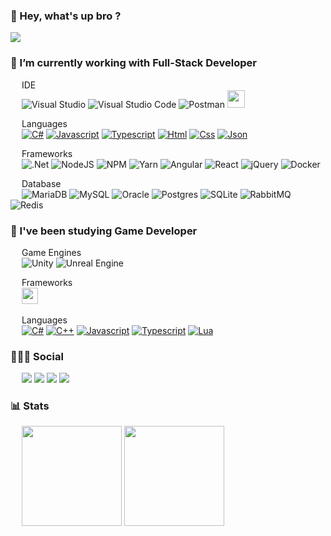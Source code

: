 ### 👋 Hey, what's up bro ? 
![](https://media4.giphy.com/media/5bGYUuT3VEVLa/giphy.gif?cid=ecf05e472cg6c8boir7sqy7e3g0056o9xxayjxtcfg6d06z2&rid=giphy.gif)

### 🔭 I’m currently working with **Full-Stack Developer**

&emsp;
IDE
<br/>
&emsp;
![Visual Studio](https://img.shields.io/badge/Visual%20Studio-5C2D91.svg?style=for-the-badge&logo=visual-studio&logoColor=white)
![Visual Studio Code](https://img.shields.io/badge/Visual%20Studio%20Code-0078d7.svg?style=for-the-badge&logo=visual-studio-code&logoColor=white)
![Postman](https://img.shields.io/badge/Postman-FF6C37?style=for-the-badge&logo=postman&logoColor=white)
<img src="https://dbeaver.com/wp-content/themes/utouch/img/dbeaver_logo_bg.png" height="28">

&emsp;
Languages
<br/>
&emsp;
[<img src="https://img.shields.io/badge/c%23-%23239120.svg?style=for-the-badge&logo=c-sharp&logoColor=white" alt="C#"/>][link_csharp]
[<img src="https://img.shields.io/badge/javascript-%23323330.svg?style=for-the-badge&logo=javascript&logoColor=%23F7DF1E" alt="Javascript"/>][link_javascript]
[<img src="https://img.shields.io/badge/typescript-%23007ACC.svg?style=for-the-badge&logo=typescript&logoColor=white" alt="Typescript"/>][link_typescript]
[<img src="https://img.shields.io/badge/html5-%23E34F26.svg?style=for-the-badge&logo=html5&logoColor=white" alt="Html"/>][link_html]
[<img src="https://img.shields.io/badge/css3-%231572B6.svg?style=for-the-badge&logo=css3&logoColor=white" alt="Css"/>][link_css]
[<img src="https://img.shields.io/badge/json-5E5C5C?style=for-the-badge&logo=json&logoColor=white" alt="Json"/>][link_json]
    
&emsp;
Frameworks
<br/>
&emsp;
![.Net](https://img.shields.io/badge/.NET-5C2D91?style=for-the-badge&logo=.net&logoColor=white)
![NodeJS](https://img.shields.io/badge/node.js-6DA55F?style=for-the-badge&logo=node.js&logoColor=white)
![NPM](https://img.shields.io/badge/NPM-%23000000.svg?style=for-the-badge&logo=npm&logoColor=white)
![Yarn](https://img.shields.io/badge/yarn-%232C8EBB.svg?style=for-the-badge&logo=yarn&logoColor=white)
![Angular](https://img.shields.io/badge/angular-%23DD0031.svg?style=for-the-badge&logo=angular&logoColor=white)
![React](https://img.shields.io/badge/react-%2320232a.svg?style=for-the-badge&logo=react&logoColor=%2361DAFB)
![jQuery](https://img.shields.io/badge/jquery-%230769AD.svg?style=for-the-badge&logo=jquery&logoColor=white)
![Docker](https://img.shields.io/badge/docker-%230db7ed.svg?style=for-the-badge&logo=docker&logoColor=white)
    
&emsp;
Database
<br/>
&emsp;
![MariaDB](https://img.shields.io/badge/MariaDB-003545?style=for-the-badge&logo=mariadb&logoColor=white)
![MySQL](https://img.shields.io/badge/mysql-%2300f.svg?style=for-the-badge&logo=mysql&logoColor=white)
![Oracle](https://img.shields.io/badge/Oracle-F80000?style=for-the-badge&logo=oracle&logoColor=white)
![Postgres](https://img.shields.io/badge/postgres-%23316192.svg?style=for-the-badge&logo=postgresql&logoColor=white)
![SQLite](https://img.shields.io/badge/sqlite-%2307405e.svg?style=for-the-badge&logo=sqlite&logoColor=white)
![RabbitMQ](https://img.shields.io/badge/Rabbitmq-FF6600?style=for-the-badge&logo=rabbitmq&logoColor=white)
![Redis](https://img.shields.io/badge/redis-%23DD0031.svg?style=for-the-badge&logo=redis&logoColor=white)
</div>

### 🌱 I've been studying **Game Developer**

&emsp;
Game Engines
<br/>
&emsp;
![Unity](https://img.shields.io/badge/unity-%23000000.svg?style=for-the-badge&logo=unity&logoColor=white)
![Unreal Engine](https://img.shields.io/badge/unrealengine-%23313131.svg?style=for-the-badge&logo=unrealengine&logoColor=white)

&emsp;
Frameworks
<br/>
&emsp;
<img src="https://pixijs.com/images/logo.svg" height="26">

&emsp;
Languages
<br/>
&emsp;
[<img src="https://img.shields.io/badge/c%23-%23239120.svg?style=for-the-badge&logo=c-sharp&logoColor=white" alt="C#"/>][link_csharp]
[<img src="https://img.shields.io/badge/C%2B%2B-00599C?style=for-the-badge&logo=c%2B%2B" alt="C++"/>][link_cplusplus]
[<img src="https://img.shields.io/badge/javascript-%23323330.svg?style=for-the-badge&logo=javascript&logoColor=%23F7DF1E" alt="Javascript"/>][link_javascript]
[<img src="https://img.shields.io/badge/typescript-%23007ACC.svg?style=for-the-badge&logo=typescript&logoColor=white" alt="Typescript"/>][link_typescript]
[<img src="https://img.shields.io/badge/lua-%232C2D72.svg?style=for-the-badge&logo=lua&logoColor=white" alt="Lua"/>][link_lua]
</div>

### 👨🏽‍💻 Social
<div>
    &emsp;
    <a href="https://twitter.com/lluancarlo" target="_blank"><img src="https://img.shields.io/badge/Twitter-%231DA1F2.svg?style=for-the-badge&logo=Twitter&logoColor=white"></a>
    <a href="https://www.linkedin.com/in/luancarlosouza/" target="_blank"><img src="https://img.shields.io/badge/linkedin-%230077B5.svg?style=for-the-badge&logo=linkedin&logoColor=white"></a>
    <a href="https://dev.to/lluancarlo" target="_blank"><img src="https://img.shields.io/badge/dev.to-0A0A0A?style=for-the-badge&logo=dev.to&logoColor=white"></a>
    <a href="https://stackoverflow.com/users/18422776/luan-carlo" target="_blank"><img src="https://img.shields.io/badge/-Stackoverflow-FE7A16?style=for-the-badge&logo=stack-overflow&logoColor=white"></a>
</div>

### 📊 Stats
<div>
    &emsp;
    <img height="160em" src="https://github-readme-stats.vercel.app/api?username=lluancarlo&theme=codeSTACKr&show_icons=true&include_all_commits=true&count_private=true" />
    <img height="160em" src="https://github-readme-stats.vercel.app/api/top-langs/?username=lluancarlo&theme=codeSTACKr&layout=compact&langs_count=6" />
</div>

[link_csharp]: https://github.com/lluancarlo?tab=repositories&q=&type=&language=c%23
[link_cplusplus]: https://github.com/lluancarlo?tab=repositories&q=&type=&language=c%2B%2B
[link_html]: https://github.com/lluancarlo?tab=repositories&q=&type=&language=html
[link_css]: https://github.com/lluancarlo?tab=repositories&q=&type=&language=css
[link_javascript]: https://github.com/lluancarlo?tab=repositories&q=&type=&language=javascript
[link_typescript]: https://github.com/lluancarlo?tab=repositories&q=&type=&language=typescript
[link_json]: https://github.com/lluancarlo?tab=repositories&q=&type=&language=json
[link_lua]: https://github.com/lluancarlo?tab=repositories&q=&type=&language=lua
